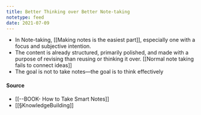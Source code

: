 ```yaml
---
title: Better Thinking over Better Note-taking
notetype: feed
date: 2021-07-09
---
```


- In Note-taking, [[Making notes is the easiest part]], especially one with a focus and subjective intention.
- The content is already structured, primarily polished, and made with a purpose of revising than reusing or thinking it over. [[Normal note taking fails to connect ideas]]
- The goal is not to take notes—the goal is to think effectively

#### Source
- [[--BOOK- How to Take Smart Notes]]
- [[§KnowledgeBuilding]]